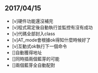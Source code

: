 ## 2017/04/15
- [v]硬件功能還沒補完
- [v]程式寫定後自動執行並監控有沒有成功
- [v]代碼全部封入class
- [v]AT_mode會根據ok得知什麼時候好了
- [v]互動式ok執行下一個命令
- []自動獲得地址
- []同時插兩個藍芽的可能
- []兩個藍芽全自動配對
